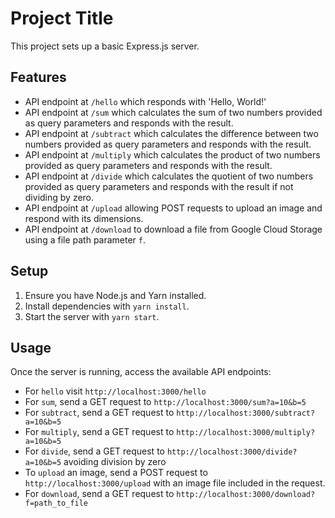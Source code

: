 # Project Title

This project sets up a basic Express.js server.

## Features

- API endpoint at `/hello` which responds with 'Hello, World!'
- API endpoint at `/sum` which calculates the sum of two numbers provided as query parameters and responds with the result.
- API endpoint at `/subtract` which calculates the difference between two numbers provided as query parameters and responds with the result.
- API endpoint at `/multiply` which calculates the product of two numbers provided as query parameters and responds with the result.
- API endpoint at `/divide` which calculates the quotient of two numbers provided as query parameters and responds with the result if not dividing by zero.
- API endpoint at `/upload` allowing POST requests to upload an image and respond with its dimensions.
- API endpoint at `/download` to download a file from Google Cloud Storage using a file path parameter `f`.

## Setup

1. Ensure you have Node.js and Yarn installed.
2. Install dependencies with `yarn install`.
3. Start the server with `yarn start`.

## Usage

Once the server is running, access the available API endpoints:
- For `hello` visit `http://localhost:3000/hello`
- For `sum`, send a GET request to `http://localhost:3000/sum?a=10&b=5`
- For `subtract`, send a GET request to `http://localhost:3000/subtract?a=10&b=5`
- For `multiply`, send a GET request to `http://localhost:3000/multiply?a=10&b=5`
- For `divide`, send a GET request to `http://localhost:3000/divide?a=10&b=5` avoiding division by zero
- To `upload` an image, send a POST request to `http://localhost:3000/upload` with an image file included in the request.
- For `download`, send a GET request to `http://localhost:3000/download?f=path_to_file`